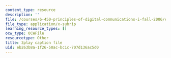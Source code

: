 ```yaml
---
content_type: resource
description: ''
file: /courses/6-450-principles-of-digital-communications-i-fall-2006/eb263b8a1f2650acbc1c707d136ac5d0_rei6tud0Tsg.vtt
file_type: application/x-subrip
learning_resource_types: []
ocw_type: OCWFile
resourcetype: Other
title: 3play caption file
uid: eb263b8a-1f26-50ac-bc1c-707d136ac5d0
---
```


